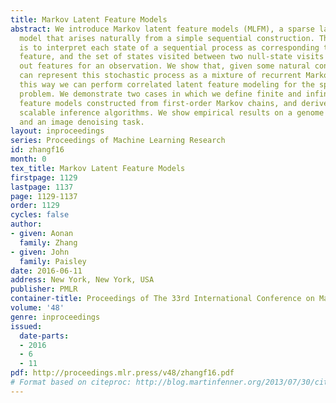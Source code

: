 ```yaml
---
title: Markov Latent Feature Models
abstract: We introduce Markov latent feature models (MLFM), a sparse latent feature
  model that arises naturally from a simple sequential construction. The key idea
  is to interpret each state of a sequential process as corresponding to a latent
  feature, and the set of states visited between two null-state visits as picking
  out features for an observation. We show that, given some natural constraints, we
  can represent this stochastic process as a mixture of recurrent Markov chains. In
  this way we can perform correlated latent feature modeling for the sparse coding
  problem. We demonstrate two cases in which we define finite and infinite latent
  feature models constructed from first-order Markov chains, and derive their associated
  scalable inference algorithms. We show empirical results on a genome analysis task
  and an image denoising task.
layout: inproceedings
series: Proceedings of Machine Learning Research
id: zhangf16
month: 0
tex_title: Markov Latent Feature Models
firstpage: 1129
lastpage: 1137
page: 1129-1137
order: 1129
cycles: false
author:
- given: Aonan
  family: Zhang
- given: John
  family: Paisley
date: 2016-06-11
address: New York, New York, USA
publisher: PMLR
container-title: Proceedings of The 33rd International Conference on Machine Learning
volume: '48'
genre: inproceedings
issued:
  date-parts:
  - 2016
  - 6
  - 11
pdf: http://proceedings.mlr.press/v48/zhangf16.pdf
# Format based on citeproc: http://blog.martinfenner.org/2013/07/30/citeproc-yaml-for-bibliographies/
---
```

